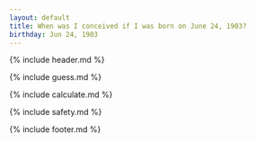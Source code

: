 ```yaml
---
layout: default
title: When was I conceived if I was born on June 24, 1903?
birthday: Jun 24, 1903
---
```


{% include header.md %}

{% include guess.md %}

{% include calculate.md %}

{% include safety.md %}

{% include footer.md %}



